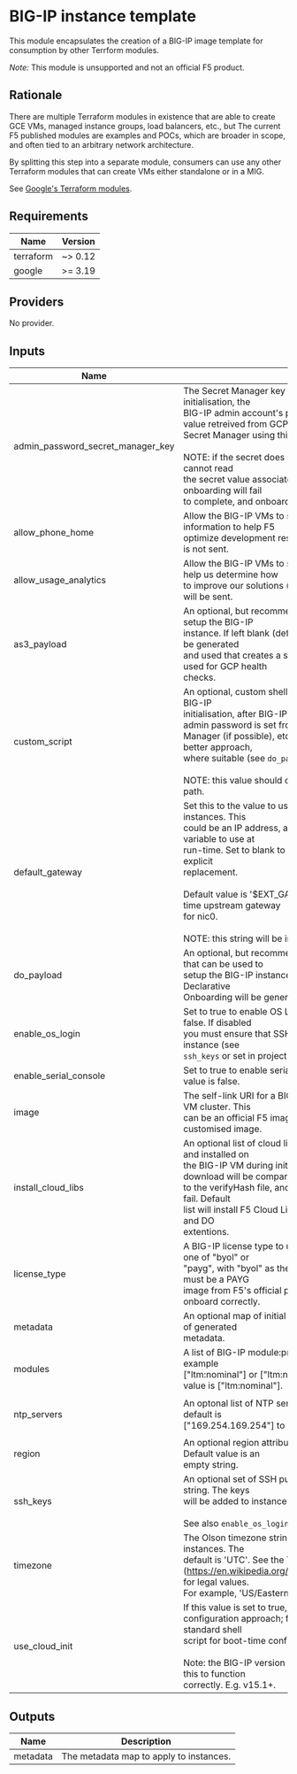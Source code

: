 # BIG-IP instance template

This module encapsulates the creation of a BIG-IP image template for consumption
by other Terrform modules.

*Note:* This module is unsupported and not an official F5 product.

## Rationale

There are multiple Terraform modules in existence that are able to create GCE VMs,
managed instance groups, load balancers, etc., but  The current F5 published modules are examples and POCs,
which are broader in scope, and often tied to an arbitrary network architecture.

By splitting this step into a separate module, consumers can use any other
Terraform modules that can create VMs either standalone or in a MIG.

See [Google's Terraform modules](https://registry.terraform.io/modules/terraform-google-modules).

<!-- BEGINNING OF PRE-COMMIT-TERRAFORM DOCS HOOK -->
## Requirements

| Name | Version |
|------|---------|
| terraform | ~> 0.12 |
| google | >= 3.19 |

## Providers

No provider.

## Inputs

| Name | Description | Type | Default | Required |
|------|-------------|------|---------|:--------:|
| admin\_password\_secret\_manager\_key | The Secret Manager key for BIG-IP admin password; during initialisation, the<br>BIG-IP admin account's password will be changed to the value retreived from GCP<br>Secret Manager using this key.<br><br>NOTE: if the secret does not exist, is misidentified, or if the VM cannot read<br>the secret value associated with this key, then the BIG-IP onboarding will fail<br>to complete, and onboarding will require manual intervention. | `string` | n/a | yes |
| allow\_phone\_home | Allow the BIG-IP VMs to send high-level device use information to help F5<br>optimize development resources. If set to false the information is not sent. | `bool` | `true` | no |
| allow\_usage\_analytics | Allow the BIG-IP VMs to send anonymous statistics to F5 to help us determine how<br>to improve our solutions (default). If set to false no statistics will be sent. | `bool` | `true` | no |
| as3\_payload | An optional, but recommended, AS3 JSON that can be used to setup the BIG-IP<br>instance. If left blank (default), a minimal AS3 declaration will be generated<br>and used that creates a simple HTTP application that can be used for GCP health<br>checks. | `string` | `""` | no |
| custom\_script | An optional, custom shell script that will be executed during BIG-IP<br>initialisation, after BIG-IP networking is auto-configured, admin password is set from Secret<br>Manager (if possible), etc. Declarative Onboarding offers a better approach,<br>where suitable (see `do_payload`).<br><br>NOTE: this value should contain the script contents, not a file path. | `string` | `""` | no |
| default\_gateway | Set this to the value to use as the default gateway for BIG-IP instances. This<br>could be an IP address, a shell command, or environment variable to use at<br>run-time. Set to blank to delete the default gateway without an explicit<br>replacement.<br><br>Default value is '$EXT\_GATEWAY' which will match the run-time upstream gateway<br>for nic0.<br><br>NOTE: this string will be inserted into the boot script as-is. | `string` | `"$EXT_GATEWAY"` | no |
| do\_payload | An optional, but recommended, Declarative Onboarding JSON that can be used to<br>setup the BIG-IP instance. If left blank (default), a minimal Declarative<br>Onboarding will be generated and used. | `string` | `""` | no |
| enable\_os\_login | Set to true to enable OS Login on the VMs. Default value is false. If disabled<br>you must ensure that SSH keys are set explicitly for this instance (see<br>`ssh_keys` or set in project metadata. | `bool` | `false` | no |
| enable\_serial\_console | Set to true to enable serial port console on the VMs. Default value is false. | `bool` | `false` | no |
| image | The self-link URI for a BIG-IP image to use as a base for the VM cluster. This<br>can be an official F5 image from GCP Marketplace, or a customised image. | `string` | n/a | yes |
| install\_cloud\_libs | An optional list of cloud library URLs that will be downloaded and installed on<br>the BIG-IP VM during initial boot. The contents of each download will be compared<br>to the verifyHash file, and failure will cause the boot scripts to fail. Default<br>list will install F5 Cloud Libraries (w/GCE extension), and AS3 and DO<br>extentions. | `list(string)` | <pre>[<br>  "https://cdn.f5.com/product/cloudsolutions/f5-cloud-libs/v4.18.0/f5-cloud-libs.tar.gz",<br>  "https://cdn.f5.com/product/cloudsolutions/f5-cloud-libs-gce/v2.4.0/f5-cloud-libs-gce.tar.gz",<br>  "https://cdn.f5.com/product/cloudsolutions/f5-appsvcs-extension/v3.18.0/f5-appsvcs-3.18.0-4.noarch.rpm",<br>  "https://github.com/F5Networks/f5-declarative-onboarding/releases/download/v1.12.0/f5-declarative-onboarding-1.12.0-1.noarch.rpm"<br>]</pre> | no |
| license\_type | A BIG-IP license type to use with the BIG-IP instance. Must be one of "byol" or<br>"payg", with "byol" as the default. If set to "payg", the image must be a PAYG<br>image from F5's official project or the instance will fail to onboard correctly. | `string` | `"byol"` | no |
| metadata | An optional map of initial metadata values that will be the base of generated<br>metadata. | `map(string)` | `{}` | no |
| modules | A list of BIG-IP module:provisioning-level pairs to enable, for example<br>["ltm:nominal"] or ["ltm:nominal" , "asm:nominal"]. Default value is ["ltm:nominal"]. | `list(string)` | <pre>[<br>  "ltm:nominal"<br>]</pre> | no |
| ntp\_servers | An optonal list of NTP servers for BIG-IP instances to use. The default is<br>["169.254.169.254"] to use GCE metadata server. | `list(string)` | <pre>[<br>  "169.254.169.254"<br>]</pre> | no |
| region | An optional region attribute to include in usage analytics. Default value is an<br>empty string. | `string` | `""` | no |
| ssh\_keys | An optional set of SSH public keys, concatenated into a single string. The keys<br>will be added to instance metadata. Default is an empty string.<br><br>See also `enable_os_login`. | `string` | `""` | no |
| timezone | The Olson timezone string from /usr/share/zoneinfo for BIG-IP instances. The<br>default is 'UTC'. See the TZ column here<br>(https://en.wikipedia.org/wiki/List_of_tz_database_time_zones) for legal values.<br>For example, 'US/Eastern'. | `string` | `"UTC"` | no |
| use\_cloud\_init | If this value is set to true, cloud-init will be used as the initial<br>configuration approach; false (default) will fall-back to a standard shell<br>script for boot-time configuration.<br><br>Note: the BIG-IP version must support Cloud Init on GCP for this to function<br>correctly. E.g. v15.1+. | `bool` | `false` | no |

## Outputs

| Name | Description |
|------|-------------|
| metadata | The metadata map to apply to instances. |

<!-- END OF PRE-COMMIT-TERRAFORM DOCS HOOK -->

